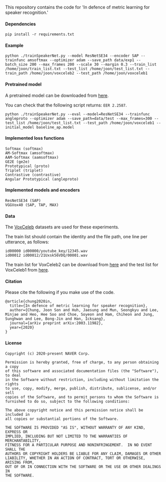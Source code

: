 This repository contains the code for 'In defence of metric learning for speaker recognition.'

#### Dependencies
```
pip install -r requirements.txt
```

#### Example

```
python ./trainSpeakerNet.py --model ResNetSE34 --encoder SAP --trainfunc amsoftmax --optimizer adam --save_path data/exp1 --batch_size 200 --max_frames 200 --scale 30 --margin 0.3 --train_list /home/joon/train_list.txt --test_list /home/joon/test_list.txt --train_path /home/joon/voxceleb2 --test_path /home/joon/voxceleb1
```

#### Pretrained model

A pretrained model can be downloaded from [here](http://www.robots.ox.ac.uk/~vgg/data/voxceleb/models/baseline_ap.model).

You can check that the following script returns: `EER 2.2587`.

```
python ./trainSpeakerNet.py --eval --model=ResNetSE34 --trainfunc angleproto --optimizer adam --save_path=data/test --max_frames=300 --test_list /home/joon/test_list.txt --test_path /home/joon/voxceleb1 --initial_model baseline_ap.model
```

#### Implemented loss functions
```
Softmax (softmax)
AM-Softmax (amsoftmax)
AAM-Softmax (aamsoftmax)
GE2E (ge2e)
Prototypical (proto)
Triplet (triplet)
Contrastive (contrastive)
Angular Prototypical (angleproto)
```

#### Implemented models and encoders
```
ResNetSE34 (SAP)
VGGVox40 (SAP, TAP, MAX)
```

#### Data

The [VoxCeleb](http://www.robots.ox.ac.uk/~vgg/data/voxceleb/) datasets are used for these experiments.

The train list should contain the identity and the file path, one line per utterance, as follows:
```
id00000 id00000/youtube_key/12345.wav
id00012 id00012/21Uxsk56VDQ/00001.wav
```

The train list for VoxCeleb2 can be download from [here](http://www.robots.ox.ac.uk/~vgg/data/voxceleb/meta/train_list.txt) and the
test list for VoxCeleb1 from [here](http://www.robots.ox.ac.uk/~vgg/data/voxceleb/meta/veri_test.txt).

#### Citation

Please cite the following if you make use of the code.

```
@article{chung2020in,
  title={In defence of metric learning for speaker recognition},
  author={Chung, Joon Son and Huh, Jaesung and Mun, Seongkyu and Lee, Minjae and Heo, Hee Soo and Choe, Soyeon and Ham, Chiheon and Jung, Sunghwan and Lee, Bong-Jin and Han, Icksang},
  journal={arXiv preprint arXiv:2003.11982},
  year={2020}
}
```

#### License
```
Copyright (c) 2020-present NAVER Corp.

Permission is hereby granted, free of charge, to any person obtaining a copy
of this software and associated documentation files (the "Software"), to deal
in the Software without restriction, including without limitation the rights
to use, copy, modify, merge, publish, distribute, sublicense, and/or sell
copies of the Software, and to permit persons to whom the Software is
furnished to do so, subject to the following conditions:

The above copyright notice and this permission notice shall be included in
all copies or substantial portions of the Software.

THE SOFTWARE IS PROVIDED "AS IS", WITHOUT WARRANTY OF ANY KIND, EXPRESS OR
IMPLIED, INCLUDING BUT NOT LIMITED TO THE WARRANTIES OF MERCHANTABILITY,
FITNESS FOR A PARTICULAR PURPOSE AND NONINFRINGEMENT.  IN NO EVENT SHALL THE
AUTHORS OR COPYRIGHT HOLDERS BE LIABLE FOR ANY CLAIM, DAMAGES OR OTHER
LIABILITY, WHETHER IN AN ACTION OF CONTRACT, TORT OR OTHERWISE, ARISING FROM,
OUT OF OR IN CONNECTION WITH THE SOFTWARE OR THE USE OR OTHER DEALINGS IN
THE SOFTWARE.
```
